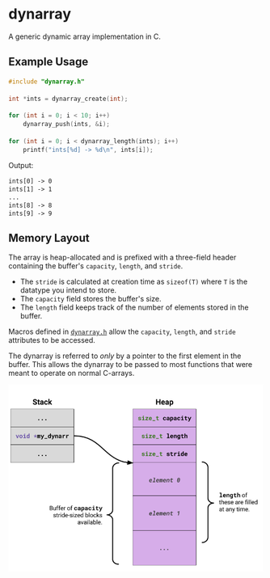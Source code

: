 # dynarray
A generic dynamic array implementation in C.

## Example Usage

```c
#include "dynarray.h"

int *ints = dynarray_create(int);

for (int i = 0; i < 10; i++)
    dynarray_push(ints, &i);

for (int i = 0; i < dynarray_length(ints); i++)
    printf("ints[%d] -> %d\n", ints[i]);
```
Output:
```
ints[0] -> 0
ints[1] -> 1
...
ints[8] -> 8
ints[9] -> 9
```

## Memory Layout
The array is heap-allocated and is prefixed with a three-field header containing the buffer's `capacity`, `length`, and `stride`.

* The `stride` is calculated at creation time as `sizeof(T)` where `T` is the datatype you intend to store.
* The `capacity` field stores the buffer's size.
* The `length` field keeps track of the number of elements stored in the buffer.

Macros defined in [`dynarray.h`](dynarray.h) allow the `capacity`, `length`, and `stride` attributes to be accessed.

The dynarray is referred to _only_ by a pointer to the first element in the buffer. This allows the dynarray to be passed to most functions that were meant to operate on normal C-arrays.

![memory layout](images/dynarray-memory-layout.png)
